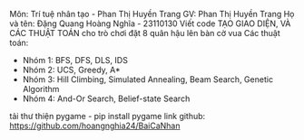 Môn: Trí tuệ nhân tạo - Phan Thị Huyền Trang
GV: Phan Thị Huyền Trang
Họ và tên: Đặng Quang Hoàng Nghĩa - 23110130
Viết code TẠO GIAO DIỆN, VÀ CÁC THUẬT TOÁN cho trò chơi đặt 8 quân hậu lên bàn cờ vua
Các thuật toán:
- Nhóm 1: BFS, DFS, DLS, IDS
- Nhóm 2: UCS, Greedy, A*
- Nhóm 3: Hill Climbing, Simulated Annealing, Beam Search, Genetic Algorithm
- Nhóm 4: And-Or Search, Belief-state Search

tải thư thiện pygame - pip install pygame
link github: https://github.com/hoangnghia24/BaiCaNhan
